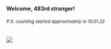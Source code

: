 #### Welcome, 483rd stranger!

###### <sup>P.S. counting started approximately in 10.01.22</sup>

<img src="https://kraftwerk28.pp.ua/vcnt.png"></img>
